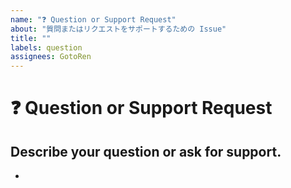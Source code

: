 ```yaml
---
name: "❓ Question or Support Request"
about: "質問またはリクエストをサポートするための Issue"
title: ""
labels: question
assignees: GotoRen
---
```


<!--📛📛📛📛📛📛📛📛📛📛📛📛📛📛📛📛📛📛📛📛📛📛📛📛📛📛📛📛📛📛

質問の投稿ありがとうございます! 😄

質問を投稿したり、サポートを依頼したりする前に、まずプロジェクトの README.md ファイルと、
（存在する場合は）プロジェクトの README.md ファイルにリストされている可能性のある WIKI ページ
またはその他の追加ドキュメントをお読みください。

問題解決を速くするするには、新しい問題を送信する前に、未解決の問題を検索して重複のないようにしてください。
このリポジトリの行動規則である `./CODE_OF_CONDUCT.md` をお読みください

📛📛📛📛📛📛📛📛📛📛📛📛📛📛📛📛📛📛📛📛📛📛📛📛📛📛📛📛📛📛📛📛-->

# **❓ Question or Support Request**

## **Describe your question or ask for support.**

<!-- A clear and concise description of what your doubt is. -->

-
